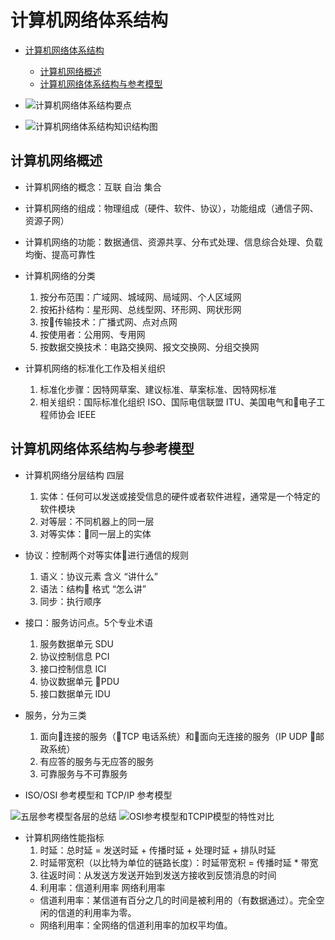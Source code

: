 # 计算机网络体系结构

- [计算机网络体系结构](#%E8%AE%A1%E7%AE%97%E6%9C%BA%E7%BD%91%E7%BB%9C%E4%BD%93%E7%B3%BB%E7%BB%93%E6%9E%84)
  - [计算机网络概述](#%E8%AE%A1%E7%AE%97%E6%9C%BA%E7%BD%91%E7%BB%9C%E6%A6%82%E8%BF%B0)
  - [计算机网络体系结构与参考模型](#%E8%AE%A1%E7%AE%97%E6%9C%BA%E7%BD%91%E7%BB%9C%E4%BD%93%E7%B3%BB%E7%BB%93%E6%9E%84%E4%B8%8E%E5%8F%82%E8%80%83%E6%A8%A1%E5%9E%8B)

- ![计算机网络体系结构要点](./images/1_计算机网络体系结构_1.jpg)
- ![计算机网络体系结构知识结构图](./images/1_计算机网络体系结构_2.jpg)

## 计算机网络概述

- 计算机网络的概念：互联 自治 集合

- 计算机网络的组成：物理组成（硬件、软件、协议），功能组成（通信子网、资源子网）

- 计算机网络的功能：数据通信、资源共享、分布式处理、信息综合处理、负载均衡、提高可靠性

- 计算机网络的分类
  1. 按分布范围：广域网、城域网、局域网、个人区域网
  2. 按拓扑结构：星形网、总线型网、环形网、网状形网
  3. 按传输技术：广播式网、点对点网
  4. 按使用者：公用网、专用网
  5. 按数据交换技术：电路交换网、报文交换网、分组交换网

- 计算机网络的标准化工作及相关组织
  1. 标准化步骤：因特网草案、建议标准、草案标准、因特网标准
  2. 相关组织：国际标准化组织 ISO、国际电信联盟 ITU、美国电气和电子工程师协会 IEEE

## 计算机网络体系结构与参考模型

- 计算机网络分层结构
  四层
  1. 实体：任何可以发送或接受信息的硬件或者软件进程，通常是一个特定的软件模块
  2. 对等层：不同机器上的同一层
  3. 对等实体：同一层上的实体

- 协议：控制两个对等实体进行通信的规则
  1. 语义：协议元素 含义 “讲什么”
  2. 语法：结构 格式 “怎么讲”
  3. 同步：执行顺序

- 接口：服务访问点。5个专业术语
  1. 服务数据单元 SDU
  2. 协议控制信息 PCI
  3. 接口控制信息 ICI
  4. 协议数据单元 PDU
  5. 接口数据单元 IDU

- 服务，分为三类
  1. 面向连接的服务（TCP 电话系统）和面向无连接的服务（IP UDP 邮政系统）
  2. 有应答的服务与无应答的服务
  3. 可靠服务与不可靠服务

- ISO/OSI 参考模型和 TCP/IP 参考模型

![五层参考模型各层的总结](./images/五层参考模型各层的总结.jpg)
![OSI参考模型和TCPIP模型的特性对比](./images/OSI参考模型和TCPIP模型的特性对比.jpg)

- 计算机网络性能指标
  1. 时延：总时延 = 发送时延 + 传播时延 + 处理时延 + 排队时延
  2. 时延带宽积（以比特为单位的链路长度）：时延带宽积 = 传播时延 * 带宽
  3. 往返时间：从发送方发送开始到发送方接收到反馈消息的时间
  4. 利用率：信道利用率 网络利用率
  - 信道利用率：某信道有百分之几的时间是被利用的（有数据通过）。完全空闲的信道的利用率为零。
  - 网络利用率：全网络的信道利用率的加权平均值。